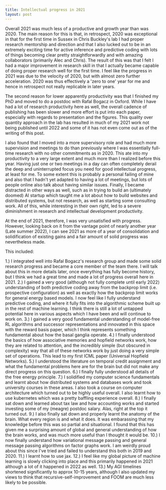 ```yaml
---
title: Intellectual progress in 2021
layout: post
---
```



Overall 2021 was much less of a productive and growth year than was 2020. The main reason for this is that, in retrospect, 2020 was exceptional in that for the first time in Sussex in Chris Buckley's lab I had proper research mentorship and direction and that I also lucked out to be in an extremely exciting time for active inference and predictive coding with lots of things becoming clear pretty straightforwardly and with amazing collaborators (primarily Alec and Chris). The result of this was that I felt I had a major improvement in research skill in that I actually became capable of doing proper research well for the first time. I feel like the progress in 2021 was due to the velocity of 2020, but with almost zero further acceleration. 2020 was thus effectively a 'zero to one' year for me and hence in retrospect not really replicable in later years.

The second reason for lower apparently productivity was that I finished my PhD and moved to do a postdoc with Rafal Bogacz in Oxford. While I have had a lot of research productivity here as well, the overall cadence of publishing has been slower and more effort is put into each paper, especially with regards to presentation and the figures. This quality over quantity approach in the lab has resulted in much of my 2021 work not being published until 2022 and some of it has not even come out as of the writing of this post.

I also found that I moved into a more supervisory role and had much more supervision and meetings to do than previously where I was essentially full-time research with no other commitments as in 2020. This ate into my productivity to a very large extent and much more than I realized before this year. Having just one or two meetings in a day can often completely derail the deep and uninterrupted focus you need for good intellectual progress, at least for me. To some extent this is probably a personal failing of mine and also that I hadn't yet adapted to having a lot of meetings, but lots of people online also talk about having similar issues. Finally, I became distracted in other ways as well, such as in trying to build an (ultimately doomed) AI startup which taught me a lot about how to build websites and distributed systems, but not research, as well as starting some consulting work. All of this, while interesting in their own right, led to a severe diminishment in research and intellectual development productivity.

At the end of 2021, therefore, I was very unsatisfied with progress. However, looking back on it from the vantage point of nearly another year (Late summer 2022), I can see 2021 as more of a year of consolidation and solidification of existing gains and a fair amount of solid progress was nevertheless made. 

This included:

1.) I integrated well into Rafal Bogacz's research group and made some solid research progress and became a core member of the team there. I will talk about this in more details later, once everything has fully become history, but I think we had a great time and made a lot of progress overall here in 2021.
2.) I gained a very good (although not fully complete until early 2022) understanding of both predictive coding away from the backprop limit (i.e. prospective configuration) as well as exactly how the backprop limit works for general energy based models. I now feel like I fully understand predictive coding, and where it fully fits into the algorithmic scheme built up in the rest of machine learning. I think there is still a lot of untapped potential here in various aspects which I have been and will continue to work on.
3.) I gained a very good fundamental understanding of model-free RL algorithms and successor representations and innovated in this space with the reward basis paper, which I think represents something fundamental about how the basal ganglia operate.
4.) I finally understood the basics of how associative memories and hopfield networks work, how they are related to attention, and the incredibly simple (but obscured in complexity) way that all of these networks work by just doing a very simple set of operations. This lead to my first ICML paper (Universal Hopfield Networks).
5.) I understood the literature on temporal credit assignment and what the fundamental problems here are for the brain but did not make any direct progress on this question.
6.) I finally fully understood all details of the free energy principle.
7.) I solidified my computer science fundamentals and learnt about how distributed systems and databases work and took university courses in these areas. I also took a course on computer architecture which turned out to be highly useful overall. I also learnt how to use kubernetes which was a pretty baffling experience overall.
8.) I finally sat down and learned about tax law and how accounting works and started investing some of my (meagre) postdoc salary. Alas, right at the top it turned out. 
9.) I also finally sat down and properly learnt the anatomy of the brain. What every region is and what it does. It was embarassing that my knowledge before this was so partial and situational. I found that this has given me a surprising amount of global and general understanding of how the brain works, and was much more useful than I thought it would be.
10.) I now finally understand how variational message passing and general message passing algorithms on factor graphs work. I am weirdly proud about this since I've tried and failed to understand this both in 2019 and 2020. 
11.) I learnt how to use jax.
12.) I feel like my global picture of machine learning is slowly clicking into place and this primarily happened in 2021 although a lot of it happened in 2022 as well.
13.) My AGI timelines shortened significantly to approx 10-15 years, although I also updated my views to think that recursive-self-improvement and FOOM are much less likely to be possible.

